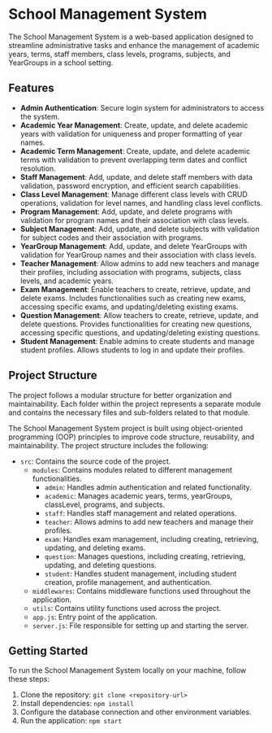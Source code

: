 # School Management System

The School Management System is a web-based application designed to streamline administrative tasks and enhance the management of academic years, terms, staff members, class levels, programs, subjects, and YearGroups in a school setting.

## Features

- **Admin Authentication**: Secure login system for administrators to access the system.
- **Academic Year Management**: Create, update, and delete academic years with validation for uniqueness and proper formatting of year names.
- **Academic Term Management**: Create, update, and delete academic terms with validation to prevent overlapping term dates and conflict resolution.
- **Staff Management**: Add, update, and delete staff members with data validation, password encryption, and efficient search capabilities.
- **Class Level Management**: Manage different class levels with CRUD operations, validation for level names, and handling class level conflicts.
- **Program Management**: Add, update, and delete programs with validation for program names and their association with class levels.
- **Subject Management**: Add, update, and delete subjects with validation for subject codes and their association with programs.
- **YearGroup Management**: Add, update, and delete YearGroups with validation for YearGroup names and their association with class levels.
- **Teacher Management**: Allow admins to add new teachers and manage their profiles, including association with programs, subjects, class levels, and academic years.
- **Exam Management**: Enable teachers to create, retrieve, update, and delete exams. Includes functionalities such as creating new exams, accessing specific exams, and
  updating/deleting existing exams.
- **Question Management**: Allow teachers to create, retrieve, update, and delete questions. Provides functionalities for creating new questions, accessing specific
  questions, and updating/deleting existing questions.
- **Student Management**: Enable admins to create students and manage student profiles. Allows students to log in and update their profiles.

## Project Structure

The project follows a modular structure for better organization and maintainability. Each folder within the project represents a separate module and contains the necessary files and sub-folders related to that module.

The School Management System project is built using object-oriented programming (OOP) principles to improve code structure, reusability, and maintainability. The project structure includes the following:

- `src`: Contains the source code of the project.
  - `modules`: Contains modules related to different management functionalities.
    - `admin`: Handles admin authentication and related functionality.
    - `academic`: Manages academic years, terms, yearGroups, classLevel, programs, and subjects.
    - `staff`: Handles staff management and related operations.
    - `teacher`: Allows admins to add new teachers and manage their profiles.
    - `exam`: Handles exam management, including creating, retrieving, updating, and deleting exams.
    - `question`: Manages questions, including creating, retrieving, updating, and deleting questions.
    - `student`: Handles student management, including student creation, profile management, and authentication.
  - `middlewares`: Contains middleware functions used throughout the application.
  - `utils`: Contains utility functions used across the project.
  - `app.js`: Entry point of the application.
  - `server.js`: File responsible for setting up and starting the server.

## Getting Started

To run the School Management System locally on your machine, follow these steps:

1. Clone the repository: `git clone <repository-url>`
2. Install dependencies: `npm install`
3. Configure the database connection and other environment variables.
4. Run the application: `npm start`
